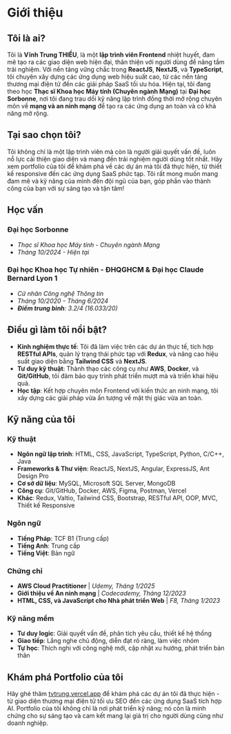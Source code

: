 # Giới thiệu

## Tôi là ai?

Tôi là **Vĩnh Trung THIỀU**, là một **lập trình viên Frontend** nhiệt huyết, đam mê tạo ra các giao diện web hiện đại, thân thiện với người dùng để nâng tầm trải nghiệm. Với nền tảng vững chắc trong **ReactJS**, **NextJS**, và **TypeScript**, tôi chuyên xây dựng các ứng dụng web hiệu suất cao, từ các nền tảng thương mại điện tử đến các giải pháp SaaS tối ưu hóa. Hiện tại, tôi đang theo học **Thạc sĩ Khoa học Máy tính (Chuyên ngành Mạng)** tại **Đại học Sorbonne**, nơi tôi đang trau dồi kỹ năng lập trình đồng thời mở rộng chuyên môn về **mạng và an ninh mạng** để tạo ra các ứng dụng an toàn và có khả năng mở rộng.

## Tại sao chọn tôi?

Tôi không chỉ là một lập trình viên mà còn là người giải quyết vấn đề, luôn nỗ lực cải thiện giao diện và mang đến trải nghiệm người dùng tốt nhất. Hãy xem portfolio của tôi để khám phá về các dự án mà tôi đã thực hiện, từ thiết kế responsive đến các ứng dụng SaaS phức tạp. Tôi rất mong muốn mang đam mê và kỹ năng của mình đến đội ngũ của bạn, góp phần vào thành công của bạn với sự sáng tạo và tận tâm!

## Học vấn

### **Đại học Sorbonne**  
- *Thạc sĩ Khoa học Máy tính - Chuyên ngành Mạng*  
- *Tháng 10/2024 - Hiện tại*  
### **Đại học Khoa học Tự nhiên - ĐHQGHCM & Đại học Claude Bernard Lyon 1**  
- *Cử nhân Công nghệ Thông tin*  
- *Tháng 10/2020 - Tháng 6/2024*  
- ***Điểm trung bình**: 3.2/4 (16.033/20)*  

## Điều gì làm tôi nổi bật?

- **Kinh nghiệm thực tế**: Tôi đã làm việc trên các dự án thực tế, tích hợp **RESTful APIs**, quản lý trạng thái phức tạp với **Redux**, và nâng cao hiệu suất giao diện bằng **Tailwind CSS** và **NextJS**.  
- **Tư duy kỹ thuật**: Thành thạo các công cụ như **AWS**, **Docker**, và **Git/GitHub**, tôi đảm bảo quy trình phát triển mượt mà và triển khai hiệu quả.  
- **Học tập**: Kết hợp chuyên môn Frontend với kiến thức an ninh mạng, tôi xây dựng các giải pháp vừa ấn tượng về mặt thị giác vừa an toàn.  

## Kỹ năng của tôi

### Kỹ thuật

- **Ngôn ngữ lập trình**: HTML, CSS, JavaScript, TypeScript, Python, C/C++, Java  
- **Frameworks & Thư viện**: ReactJS, NextJS, Angular, ExpressJS, Ant Design Pro  
- **Cơ sở dữ liệu**: MySQL, Microsoft SQL Server, MongoDB  
- **Công cụ**: Git/GitHub, Docker, AWS, Figma, Postman, Vercel  
- **Khác**: Redux, Valtio, Tailwind CSS, Bootstrap, RESTful API, OOP, MVC, Thiết kế Responsive  

### Ngôn ngữ

- **Tiếng Pháp**: TCF B1 (Trung cấp)  
- **Tiếng Anh**: Trung cấp  
- **Tiếng Việt**: Bản ngữ  

### Chứng chỉ

- **AWS Cloud Practitioner** | *Udemy, Tháng 1/2025*  
- **Giới thiệu về An ninh mạng** | *Codecademy, Tháng 12/2023*  
- **HTML, CSS, và JavaScript cho Nhà phát triển Web** | *F8, Tháng 1/2023*  

### Kỹ năng mềm

- **Tư duy logic**: Giải quyết vấn đề, phân tích yêu cầu, thiết kế hệ thống  
- **Giao tiếp**: Lắng nghe chủ động, diễn đạt rõ ràng, làm việc nhóm  
- **Tự học**: Thích nghi với công nghệ mới, cập nhật xu hướng, phát triển bản thân  

## Khám phá Portfolio của tôi

Hãy ghé thăm [tvtrung.vercel.app](https://tvtrung.vercel.app/) để khám phá các dự án tôi đã thực hiện - từ giao diện thương mại điện tử tối ưu SEO đến các ứng dụng SaaS tích hợp AI. Portfolio của tôi không chỉ là nơi phát triển kỹ năng; nó còn là minh chứng cho sự sáng tạo và cam kết mang lại giá trị cho người dùng cũng như doanh nghiệp.